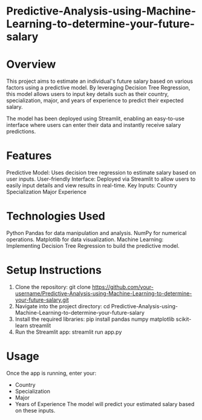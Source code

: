 # Predictive-Analysis-using-Machine-Learning-to-determine-your-future-salary
# Overview
This project aims to estimate an individual's future salary based on various factors using a predictive model. By leveraging Decision Tree Regression, this model allows users to input key details such as their country, specialization, major, and years of experience to predict their expected salary.

The model has been deployed using Streamlit, enabling an easy-to-use interface where users can enter their data and instantly receive salary predictions.

# Features
Predictive Model: Uses decision tree regression to estimate salary based on user inputs.
User-friendly Interface: Deployed via Streamlit to allow users to easily input details and view results in real-time.
Key Inputs:
Country
Specialization
Major
Experience
# Technologies Used
Python
Pandas for data manipulation and analysis.
NumPy for numerical operations.
Matplotlib for data visualization.
Machine Learning: Implementing Decision Tree Regression to build the predictive model.
# Setup Instructions
1) Clone the repository:
   git clone https://github.com/your-username/Predictive-Analysis-using-Machine-Learning-to-determine-your-future-salary.git
2) Navigate into the project directory:
  cd Predictive-Analysis-using-Machine-Learning-to-determine-your-future-salary
3) Install the required libraries:
  pip install pandas numpy matplotlib scikit-learn streamlit
4) Run the Streamlit app:
  streamlit run app.py
# Usage
Once the app is running, enter your:
* Country
* Specialization
* Major
* Years of Experience
The model will predict your estimated salary based on these inputs.
